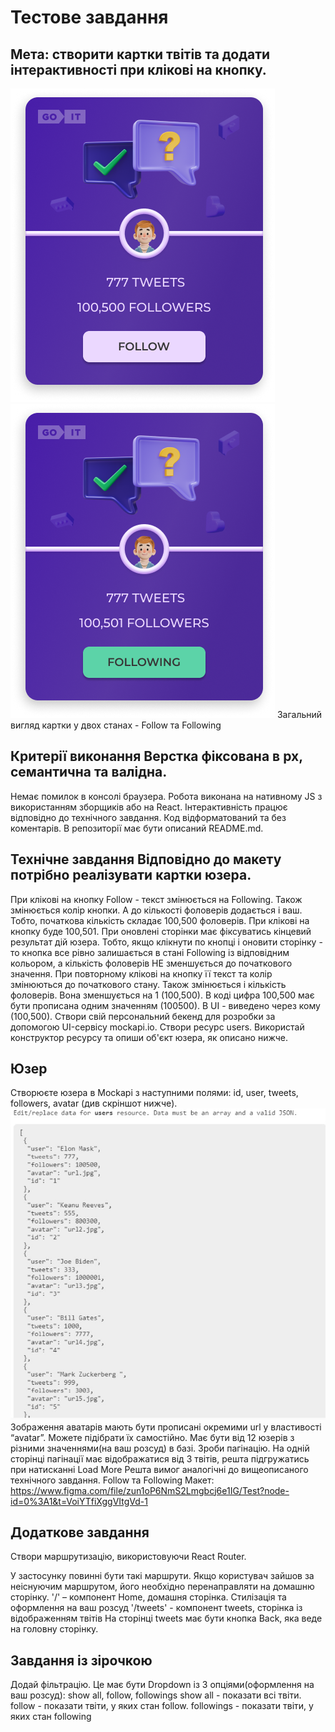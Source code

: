 # Тестове завдання

## Мета: створити картки твітів та додати інтерактивності при клікові на кнопку.

![follow](/src/images/follow.png) ![following](/src/images/following.png)
Загальний вигляд картки у двох станах - Follow та Following

## Критерії виконання Верстка фіксована в рх, семантична та валідна.

Немає помилок в консолі браузера. Робота виконана на нативному JS з
використанням зборщиків або на React. Інтерактивність працює відповідно до
технічного завдання. Код відформатований та без коментарів. В репозиторії має
бути описаний README.md.

## Технічне завдання Відповідно до макету потрібно реалізувати картки юзера.

При клікові на кнопку Follow - текст змінюється на Following. Також змінюється
колір кнопки. А до кількості фоловерів додається і ваш. Тобто, початкова
кількість складає 100,500 фоловерів. При клікові на кнопку буде 100,501. При
оновлені сторінки має фіксуватись кінцевий результат дій юзера. Тобто, якщо
клікнути по кнопці і оновити сторінку - то кнопка все рівно залишається в стані
Following із відповідним кольором, а кількість фоловерів НЕ зменшується до
початкового значення. При повторному клікові на кнопку її текст та колір
змінюються до початкового стану. Також змінюється і кількість фоловерів. Вона
зменшується на 1 (100,500). В коді цифра 100,500 має бути прописана одним
значенням (100500). В UI - виведено через кому (100,500). Створи свій
персональний бекенд для розробки за допомогою UI-сервісу mockapi.io. Створи
ресурс users. Використай конструктор ресурсу та опиши об'єкт юзера, як описано
нижче.

## Юзер

Створюєте юзера в Mockapi з наступними полями: id, user, tweets, followers,
avatar (див скріншот нижче). ![user](/src/images/image-2.jpg) Зображення
аватарів мають бути прописані окремими url у властивості “avatar”. Можете
підібрати їх самостійно. Має бути від 12 юзерів з різними значеннями(на ваш
розсуд) в базі. Зроби пагінацію. На одній сторінці пагінації має відображатися
від 3 твітів, решта підгружатись при натисканні Load More Решта вимог аналогічні
до вищеописаного технічного завдання. Follow та Following Макет:
https://www.figma.com/file/zun1oP6NmS2Lmgbcj6e1IG/Test?node-id=0%3A1&t=VoiYTfiXggVItgVd-1

## Додаткове завдання

Створи маршрутизацію, використовуючи React Router.

У застосунку повинні бути такі маршрути. Якщо користувач зайшов за неіснуючим
маршрутом, його необхідно перенаправляти на домашню сторінку. '/' – компонент
Home, домашня сторінка. Стилізація та оформлення на ваш розсуд '/tweets' -
компонент tweets, сторінка із відображенням твітів На сторінці tweets має бути
кнопка Back, яка веде на головну сторінку.

## Завдання із зірочкою

Додай фільтрацію. Це має бути Dropdown із 3 опціями(оформлення на ваш розсуд):
show all, follow, followings show all - показати всі твіти. follow - показати
твіти, у яких стан follow. followings - показати твіти, у яких стан following
